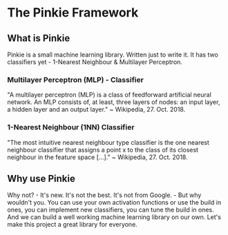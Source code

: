 # The Pinkie Framework

## What is Pinkie
Pinkie is a small machine learning library. Written just to write it.
It has two classifiers yet - 1-Nearest Neighbour & Multilayer Perceptron.

### Multilayer Perceptron (MLP) - Classifier
"A multilayer perceptron (MLP) is a class of feedforward artificial neural network.
An MLP consists of, at least, three layers of nodes:
an input layer, a hidden layer and an output layer." ~ Wikipedia, 27. Oct. 2018.


### 1-Nearest Neighbour (1NN) Classifier
"The most intuitive nearest neighbour type classifier is the one nearest neighbour classifier
that assigns a point x to the class of its closest neighbour in the feature space [...]." ~ Wikipedia, 27. Oct. 2018.


## Why use Pinkie
Why not? - It's new. It's not the best. It's not from Google. - But why wouldn't you.
You can use your own activation functions or use the build in ones,
you can implement new classifiers, you can tune the build in ones.
And we can build a well working machine learning library on our own.
Let's make this project a great library for everyone.
